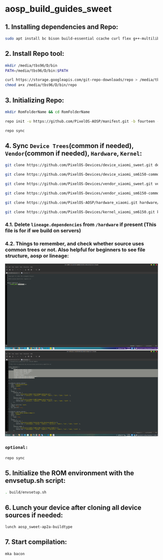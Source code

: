 # aosp_build_guides_sweet


## 1. Installing dependencies and Repo:
```bash
sudo apt install bc bison build-essential ccache curl flex g++-multilib gcc-multilib git git-lfs gnupg gperf imagemagick lib32ncurses-dev lib32readline-dev lib32z1-dev liblz4-tool libncurses libncurses-dev libsdl1.2-dev libssl-dev libwxgtk3.0-gtk3-dev libxml2 libxml2-utils lzop pngcrush rsync schedtool squashfs-tools xsltproc zip zlib1g-dev
```

## 2. Install Repo tool:
```bash
mkdir /media/tbs96/D/bin
PATH=/media/tbs96/D/bin:$PATH
```
```bash
curl https://storage.googleapis.com/git-repo-downloads/repo > /media/tbs96/D/bin/repo
chmod a+x /media/tbs96/D/bin/repo
```

## 3. Initializing Repo:
```bash
mkdir RomFolderName && cd RomFolderName
```
```bash
repo init -u https://github.com/PixelOS-AOSP/manifest.git -b fourteen --git-lfs
```
```bash
repo sync
```

## 4. Sync `Device Trees`(common if needed), `Vendor`(common if needed), `Hardware`, `Kernel`:

```bash
git clone https://github.com/PixelOS-Devices/device_xiaomi_sweet.git device/xiaomi/sweet
```
```bash
git clone https://github.com/PixelOS-Devices/device_xiaomi_sm6150-common.git device/xiaomi/sm6150-common
```
```bash
git clone https://github.com/PixelOS-Devices/vendor_xiaomi_sweet.git vendor/xiaomi/sweet
```
```bash
git clone https://github.com/PixelOS-Devices/vendor_xiaomi_sm6150-common.git vendor/xiaomi/sm-6150-common
```
```bash
git clone https://github.com/PixelOS-AOSP/hardware_xiaomi.git hardware/xiaomi
```
```bash
git clone https://github.com/PixelOS-Devices/kernel_xiaomi_sm6150.git kernel/xiaomi/sm6150
```
### 4.1. Delete `lineage.dependencies` from `/hardware` if present (This file is for if we build on servers)

### 4.2. Things to remember, and check whether source uses common trees or not. Also helpful for beginners to see file structure, aosp or lineage:
<div align="center">
  <img src="https://github.com/TBS96/aosp_build_guides_sweet/blob/main/AndroidProducts.mk-pixelos_device_xiaomi_sweet.png">
  <img src="https://github.com/TBS96/aosp_build_guides_sweet/blob/main/Android.bp-vendor_xiaomi_sweet.png">
</div>

### `optional:`
```bash
repo sync
```

## 5. Initialize the ROM environment with the envsetup.sh script:
```bash
. build/envsetup.sh
```

## 6. Lunch your device after cloning all device sources if needed:
```bash
lunch aosp_sweet-ap2a-buildtype
```

## 7. Start compilation:
```bash
mka bacon
```

